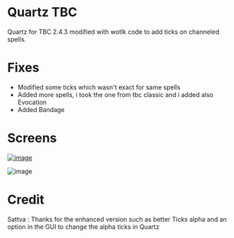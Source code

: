# Quartz TBC
Quartz for TBC 2.4.3 modified with wotlk code to add ticks on channeled spells.

# Fixes
- Modified some ticks which wasn't exact for same spells
- Added more spells, i took the one from tbc classic and i added also Evocation
- Added Bandage 
# Screens
[![image](https://user-images.githubusercontent.com/47739411/236705353-e0541d44-76d9-46ea-920b-a79da6a493db.png)
](https://user-images.githubusercontent.com/74269253/236645168-077cb148-c71c-4bfb-a7a2-865da06a661b.gif)

![image](https://user-images.githubusercontent.com/47739411/236705361-5228f9da-3e39-4489-84a0-a414aa624bd2.png)

# Credit
Sattva : Thanks for the enhanced version such as better Ticks alpha and an option in the GUI to change the alpha ticks in Quartz
